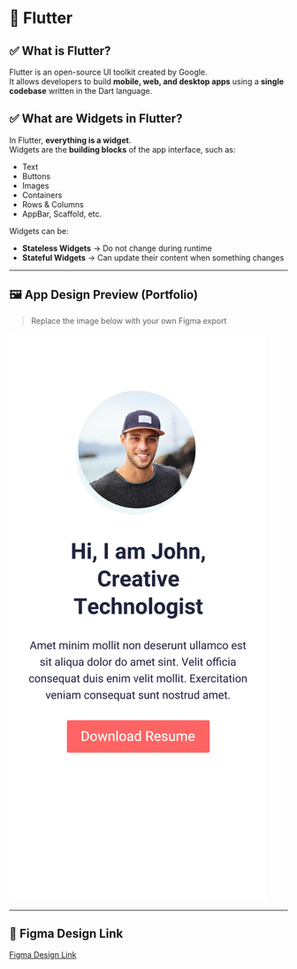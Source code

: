# 📱 Flutter

## ✅ What is Flutter?
Flutter is an open-source UI toolkit created by Google.  
It allows developers to build **mobile, web, and desktop apps** using a **single codebase** written in the Dart language.

## ✅ What are Widgets in Flutter?
In Flutter, **everything is a widget**.  
Widgets are the **building blocks** of the app interface, such as:
- Text
- Buttons
- Images
- Containers
- Rows & Columns
- AppBar, Scaffold, etc.

Widgets can be:
- **Stateless Widgets** → Do not change during runtime  
- **Stateful Widgets** → Can update their content when something changes

---

## 🖼️ App Design Preview (Portfolio)

> Replace the image below with your own Figma export

![App Design Preview](https://github.com/bfcai-ahmedradwan/Flutter-Course/blob/main/figma_design.png)

---

## 🔗 Figma Design Link

[Figma Design Link](https://www.figma.com/design/6z9HQlEO0t7r8cFwjIVB5D/Bfcai-Flutter-Course?node-id=1-4&t=5gKIJPLZofeBbIMZ-1)

